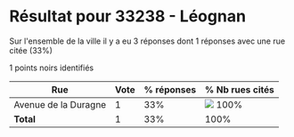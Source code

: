# Résultat pour 33238 - Léognan

Sur l'ensemble de la ville il y a eu 3 réponses dont 1 réponses avec une rue citée (33%)

1 points noirs identifiés

| Rue | Vote | % réponses | % Nb rues cités|
|-----|------|------------|----------------|
| Avenue de la Duragne | 1 | 33% | <img src="../../img/bar_100.gif" />&nbsp;100%|
| **Total** | 1 | 33% | 100%|
